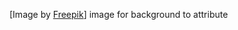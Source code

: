 [Image by <a href="https://www.freepik.com/free-vector/hand-drawn-world-children-s-day-background_18772671.htm#query=background%20kids&position=10&from_view=search&track=ais">Freepik</a>] image for background to attribute